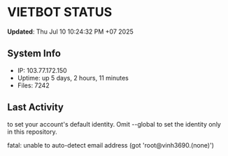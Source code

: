 # VIETBOT STATUS
**Updated**: Thu Jul 10 10:24:32 PM +07 2025

## System Info
- IP: 103.77.172.150
- Uptime: up 5 days, 2 hours, 11 minutes
- Files: 7242

## Last Activity

to set your account's default identity.
Omit --global to set the identity only in this repository.

fatal: unable to auto-detect email address (got 'root@vinh3690.(none)')
